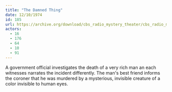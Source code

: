 ```yaml
---
title: "The Damned Thing"
date: 12/10/1974
id: 185
url: https://archive.org/download/cbs_radio_mystery_theater/cbs_radio_mystery_theater-0151-0200.zip/cbs_radio_mystery_theater-0151-0200%2Fcbsrmt_0185_the_damned_thing.mp3
actors:
  - 16
  - 176
  - 64
  - 10
  - 91
---
```

A government official investigates the death of a very rich man an each witnesses narrates the incident differently. The man's best friend informs the coroner that he was murdered by a mysterious, invisible creature of a color invisible to human eyes.